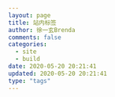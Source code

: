 ```yaml
---
layout: page
title: 站内标签
author: 徐一玄Brenda
comments: false
categories:
  - site
  - build
date: 2020-05-20 20:21:41
updated: 2020-05-20 20:21:41
type: "tags"
---
```

